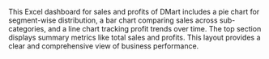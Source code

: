 This Excel dashboard for sales and profits of DMart includes a pie chart for segment-wise distribution, a bar chart comparing sales across sub-categories, and a line chart tracking profit trends over time.
The top section displays summary metrics like total sales and profits.
This layout provides a clear and comprehensive view of business performance.

